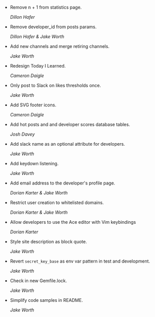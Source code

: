 * Remove n + 1 from statistics page.

  *Dillon Hafer*

* Remove developer_id from posts params.

  *Dillon Hafer & Jake Worth*

* Add new channels and merge retiring channels.

  *Jake Worth*

* Redesign Today I Learned.

  *Cameron Daigle*

* Only post to Slack on likes thresholds once.

  *Jake Worth*

* Add SVG footer icons.

  *Cameron Daigle*

* Add hot posts and and developer scores database tables.

  *Josh Davey*

* Add slack name as an optional attribute for developers.

  *Jake Worth*

* Add keydown listening.

  *Jake Worth*

* Add email address to the developer's profile page.

  *Dorian Karter & Jake Worth*

* Restrict user creation to whitelisted domains.

  *Dorian Karter & Jake Worth*

* Allow developers to use the Ace editor with Vim keybindings

  *Dorian Karter*

* Style site description as block quote.

  *Jake Worth*

* Revert `secret_key_base` as env var pattern in test and development.

  *Jake Worth*

* Check in new Gemfile.lock.

  *Jake Worth*

* Simplify code samples in README.

  *Jake Worth*
